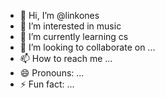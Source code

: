- 👋 Hi, I’m @linkones
- 👀 I’m interested in music
- 🌱 I’m currently learning cs
- 💞️ I’m looking to collaborate on ...
- 📫 How to reach me ...
- 😄 Pronouns: ...
- ⚡ Fun fact: ...

<!---
linkones/linkones is a ✨ special ✨ repository because its `README.md` (this file) appears on your GitHub profile.
You can click the Preview link to take a look at your changes.
--->
